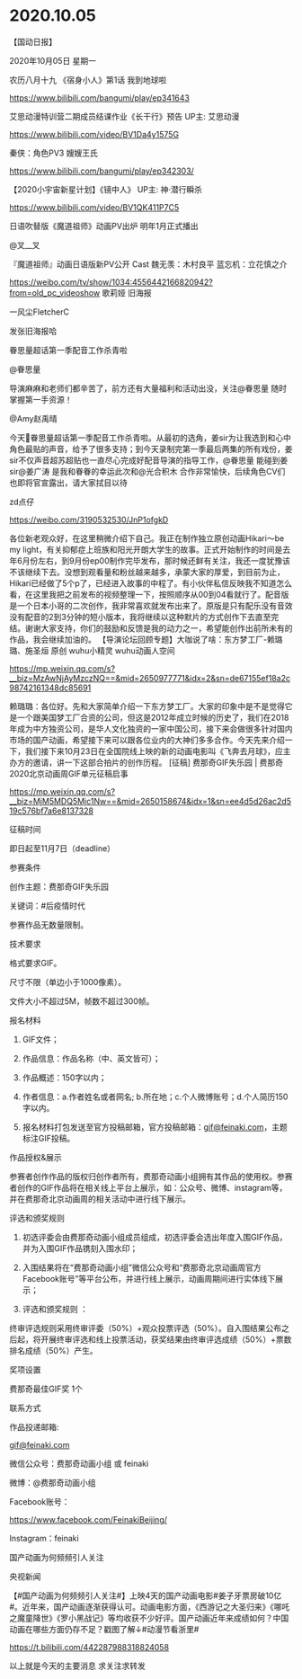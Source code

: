 # 2020.10.05

【国动日报】

2020年10月05日  星期一

农历八月十九
  《宿身小人》第1话 我到地球啦

https://www.bilibili.com/bangumi/play/ep341643



艾思动漫特训营二期成员结课作业《长干行》预告 UP主: 艾思动漫

https://www.bilibili.com/video/BV1Da4y1575G



秦侠：角色PV3 嫂嫂王氏

 https://www.bilibili.com/bangumi/play/ep342303/

 



【2020小宇宙新星计划】《镜中人》 UP主: 神·潜行瞬杀

https://www.bilibili.com/video/BV1QK411P7C5



日语吹替版《魔道祖师》动画PV出炉 明年1月正式播出

@叉__叉                            

『魔道祖师』动画日语版新PV公开
Cast
魏无羡：木村良平
蓝忘机：立花慎之介

https://weibo.com/tv/show/1034:4556442166820942?from=old_pc_videoshow
歌莉娅 旧海报

一风尘FletcherC                     

发张旧海报哈


眷思量超话第一季配音工作杀青啦

@眷思量               

导演麻麻和老师们都辛苦了，前方还有大量福利和活动出没，关注@眷思量 随时掌握第一手资源！                                          

@Amy赵禹晴

今天眷思量超话第一季配音工作杀青啦。从最初的选角，姜sir为让我选到和心中角色最贴的声音，给予了很多支持；到今天录制完第一季最后两集的所有戏份，姜sir不仅声音超苏超贴也一直尽心完成好配音导演的指导工作，@眷思量 能碰到姜sir@姜广涛 是我和眷眷的幸运此次和@光合积木 合作非常愉快，后续角色CV们也即将官宣露出，请大家拭目以待

zd点仔

https://weibo.com/3190532530/JnP1ofgkD

各位新老观众好，在这里稍微介绍下自己。我正在制作独立原创动画Hikari～be my light，有关抑郁症上班族和阳光开朗大学生的故事。正式开始制作的时间是去年6月份左右，到9月份ep00制作完毕发布，那时候还鲜有关注，我还一度犹豫该不该继续下去。没想到观看量和粉丝越来越多，承蒙大家的厚爱，到目前为止，Hikari已经做了5个p了，已经进入故事的中程了。有小伙伴私信反映我不知道怎么看，在这里我把之前发布的视频整理一下，按照顺序从00到04看就行了。配音版是一个日本小哥的二次创作，我非常喜欢就发布出来了。原版是只有配乐没有音效没有配音的2到3分钟的短小版本，我将继续以这种默片的方式创作下去直至完结。谢谢大家支持，你们的鼓励和反馈是我的动力之一，希望能创作出前所未有的作品，我会继续加油的。
【导演论坛回顾专题】大咖说了啥：东方梦工厂-赖璐璐、施圣烜
原创 wuhu小精灵  wuhu动画人空间 

https://mp.weixin.qq.com/s?__biz=MzAwNjAyMzczNQ==&mid=2650977771&idx=2&sn=de67155ef18a2c98742161348dc85691

赖璐璐：各位好。先和大家简单介绍一下东方梦工厂。大家的印象中是不是觉得它是一个跟美国梦工厂合资的公司，但这是2012年成立时候的历史了，我们在2018年成为中方独资公司，是华人文化独资的一家中国公司，接下来会做很多针对国内市场的国产动画，希望接下来可以跟各位业内的大神们多多合作。今天先来介绍一下，我们接下来10月23日在全国院线上映的新的动画电影叫《飞奔去月球》，应主办方的邀请，讲一下这部合拍片的创作历程。
[征稿] 费那奇GIF失乐园 | 费那奇2020北京动画周GIF单元征稿启事

https://mp.weixin.qq.com/s?__biz=MjM5MDQ5Mjc1Nw==&mid=2650158674&idx=1&sn=ee4d5d26ac2d519c576bf7a6e8137328 

征稿时间 

即日起至11月7日（deadline）

 参赛条件 

创作主题：费那奇GIF失乐园

关键词：#后疫情时代

参赛作品无数量限制。

 技术要求 

格式要求GIF。

尺寸不限（单边小于1000像素）。

文件大小不超过5M，帧数不超过300帧。

 报名材料 

1. GIF文件；

2. 作品信息：作品名称（中、英文皆可）；

3. 作品概述：150字以内；

4. 作者信息：a.作者姓名或者网名; b.所在地；c.个人微博账号；d.个人简历150字以内。

5. 报名材料打包发送至官方投稿邮箱，官方投稿邮箱：gif@feinaki.com，主题标注GIF投稿。


作品授权&展示 

参赛者创作作品的版权归创作者所有，费那奇动画小组拥有其作品的使用权。参赛者创作的GIF作品将在相关线上平台上展示，如：公众号、微博、instagram等，并在费那奇北京动画周的相关活动中进行线下展示。


 评选和颁奖规则 

1. 初选评委会由费那奇动画小组成员组成，初选评委会选出年度入围GIF作品，并为入围GIF作品镌刻入围水印；


2. 入围结果将在“费那奇动画小组”微信公众号和“费那奇北京动画周官方Facebook账号”等平台公布，并进行线上展示，动画周期间进行实体线下展示；


3. 评选和颁奖规则 ：

终审评选规则采用终审评委（50%）+观众投票评选（50%）。自入围结果公布之后起，将开展终审评选和线上投票活动，获奖结果由终审评选成绩（50%）+票数排名成绩（50%）产生。

 奖项设置 

费那奇最佳GIF奖 1个

 联系方式 

作品投递邮箱: 

gif@feinaki.com

微信公众号：费那奇动画小组 或 feinaki

微博：@费那奇动画小组

Facebook账号：

https://www.facebook.com/FeinakiBeijing/

Instagram：feinaki


国产动画为何频频引人关注

央视新闻

【#国产动画为何频频引人关注#】上映4天的国产动画电影#姜子牙票房破10亿#。近年来，国产动画逐渐获得认可。动画电影方面，《西游记之大圣归来》《哪吒之魔童降世》《罗小黑战记》等均收获不少好评。国产动画近年来成绩如何？中国动画在哪些方面仍存不足？戳图了解↓#动漫节看浙里# 

https://t.bilibili.com/442287988318824058








以上就是今天的主要消息
求关注求转发









